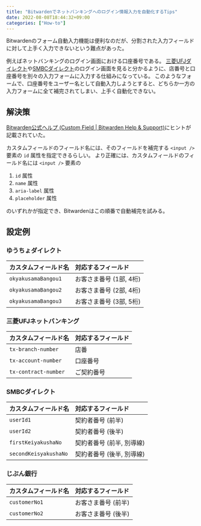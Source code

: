 ```yaml
---
title: "Bitwardenでネットバンキングへのログイン情報入力を自動化するTips"
date: 2022-08-08T18:44:32+09:00
categories: ["How-to"]
---
```


Bitwardenのフォーム自動入力機能は便利なのだが、分割された入力フィールドに対して上手く入力できないという難点があった。

例えばネットバンキングのログイン画面における口座番号である。
[三菱UFJダイレクト](https://entry11.bk.mufg.jp/ibg/dfw/APLIN/loginib/login?_TRANID=AG004_001)や[SMBCダイレクト](https://www.smbc.co.jp/kojin/direct/)のログイン画面を見ると分かるように、店番号と口座番号を別々の入力フォームに入力する仕組みになっている。
このようなフォームで、口座番号をユーザー名として自動入力しようとすると、どちらか一方の入力フォームに全て補完されてしまい、上手く自動化できない。

## 解決策

[Bitwarden公式ヘルプ (Custom Field | Bitwarden Help & Support)](https://bitwarden.com/ja-JP/help/custom-fields/)にヒントが記載されていた。

カスタムフィールドのフィールド名には、そのフィールドを補完する `<input />` 要素の `id` 属性を指定できるらしい。
より正確には、カスタムフィールドのフィールド名には `<input />` 要素の

1. `id` 属性
1. `name` 属性
1. `aria-label` 属性
1. `placeholder` 属性

のいずれかが指定でき、Bitwardenはこの順番で自動補完を試みる。

## 設定例

### ゆうちょダイレクト

| カスタムフィールド名 | 対応するフィールド      |
| :------------------- | :---------------------- |
| `okyakusamaBangou1`  | お客さま番号 (1部, 4桁) |
| `okyakusamaBangou2`  | お客さま番号 (2部, 4桁) |
| `okyakusamaBangou3`  | お客さま番号 (3部, 5桁) |

### 三菱UFJネットバンキング

| カスタムフィールド名 | 対応するフィールド |
| :------------------- | :----------------- |
| `tx-branch-number`   | 店番               |
| `tx-account-number`  | 口座番号           |
| `tx-contract-number` | ご契約番号         |

### SMBCダイレクト

| カスタムフィールド名  | 対応するフィールド        |
| :-------------------- | :------------------------ |
| `userId1`             | 契約者番号 (前半)         |
| `userId2`             | 契約者番号 (後半)         |
| `firstKeiyakushaNo`   | 契約者番号 (前半, 別導線) |
| `secondKeisyakushaNo` | 契約者番号 (後半, 別導線) |

### じぶん銀行

| カスタムフィールド名 | 対応するフィールド  |
| :------------------- | :------------------ |
| `customerNo1`        | お客さま番号 (前半) |
| `customerNo2`        | お客さま番号 (後半) |
